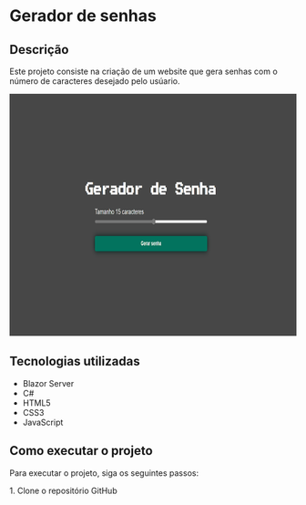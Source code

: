 <h1>Gerador de senhas</h1>
<h2>Descrição</h2>
<p>Este projeto consiste na criação de um website que gera senhas com o número de caracteres desejado pelo usúario.</p>
<p align="center"><img height="425" width="700" src="https://github.com/FelipeCostaq/Gerador_Senha/blob/master/generator_password.png?raw=true" alt="Imagem do Site Gerador de Senhas"></p>
<h2>Tecnologias utilizadas</h2>
<ul>
  <li>Blazor Server</li>
  <li>C#</li>
  <li>HTML5</li>
  <li>CSS3</li>
  <li>JavaScript</li>
</ul>
<h2>Como executar o projeto</h2>
<p>Para executar o projeto, siga os seguintes passos: </p>
<p>1. Clone o repositório GitHub</p>
